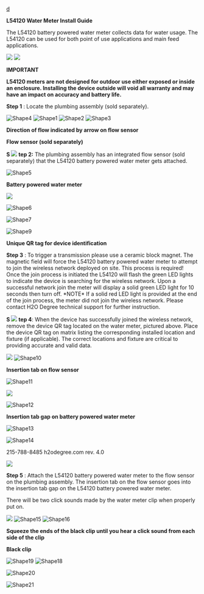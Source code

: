 [d](../images/header.png)

**L54120 Water Meter Install Guide**

The L54120 battery powered water meter collects data for water usage. The L54120 can be used for both point of use applications and main feed applications.

![](RackMultipart20230921-1-x6bymo_html_63f5c471f8749b4f.png) ![](RackMultipart20230921-1-x6bymo_html_63f5c471f8749b4f.png)

**IMPORTANT**

**L54120 meters are not designed for outdoor use either exposed or inside an enclosure. Installing the device outside will void all warranty and may have an impact on accuracy and battery life.**

**Step 1** : Locate the plumbing assembly (sold separately).

![Shape4](RackMultipart20230921-1-x6bymo_html_c39fbfa7f965a0dd.gif) ![Shape1](RackMultipart20230921-1-x6bymo_html_c5067651a2a038f5.gif) ![Shape2](RackMultipart20230921-1-x6bymo_html_3b4ba4bb3d0b1754.gif) ![Shape3](RackMultipart20230921-1-x6bymo_html_5261061a121fd61c.gif)

**Direction of flow indicated by arrow on flow sensor**

**Flow sensor (sold separately)**

**S ![](RackMultipart20230921-1-x6bymo_html_2c33ee5a7c4df4c0.jpg) tep 2:** The plumbing assembly has an integrated flow sensor (sold separately) that the L54120 battery powered water meter gets attached.

![Shape5](RackMultipart20230921-1-x6bymo_html_618d7a44d04d06d9.gif)

**Battery powered water meter**

![](RackMultipart20230921-1-x6bymo_html_797205b240646e1f.jpg)

![Shape6](RackMultipart20230921-1-x6bymo_html_d7430ae851bc2638.gif)

![Shape7](RackMultipart20230921-1-x6bymo_html_151ebffa31379f32.gif)

![Shape9](RackMultipart20230921-1-x6bymo_html_4aa421013648c9a8.gif)

**Unique QR tag for device identification**

**Step 3** : To trigger a transmission please use a ceramic block magnet. The magnetic field will force the L54120 battery powered water meter to attempt to join the wireless network deployed on site. This process is required! Once the join process is initiated the L54120 will flash the green LED lights to indicate the device is searching for the wireless network. Upon a successful network join the meter will display a solid green LED light for 10 seconds then turn off. \*NOTE\* If a solid red LED light is provided at the end of the join process, the meter did not join the wireless network. Please contact H2O Degree technical support for further instruction.

**S ![](RackMultipart20230921-1-x6bymo_html_63f5c471f8749b4f.png) tep 4**: When the device has successfully joined the wireless network, remove the device QR tag located on the water meter, pictured above. Place the device QR tag on matrix listing the corresponding installed location and fixture (if applicable). The correct locations and fixture are critical to providing accurate and valid data.

![](RackMultipart20230921-1-x6bymo_html_3fe703b95ac7a0d1.jpg) ![Shape10](RackMultipart20230921-1-x6bymo_html_e29ceab9b7f3b1b1.gif)

**Insertion tab on flow sensor**

![Shape11](RackMultipart20230921-1-x6bymo_html_4e35061c768e2ace.gif)

![](RackMultipart20230921-1-x6bymo_html_992f998000364188.png)

![Shape12](RackMultipart20230921-1-x6bymo_html_90eab832cdac74e7.gif)

**Insertion tab gap on battery powered water meter**

![Shape13](RackMultipart20230921-1-x6bymo_html_d3863ed79ae038ae.gif)

![Shape14](RackMultipart20230921-1-x6bymo_html_af14f883d745981e.gif)

215-788-8485 h2odegree.com rev. 4.0

![](RackMultipart20230921-1-x6bymo_html_d0d799c7f887892b.jpg)

**Step 5** : Attach the L54120 battery powered water meter to the flow sensor on the plumbing assembly. The insertion tab on the flow sensor goes into the insertion tab gap on the L54120 battery powered water meter.

There will be two click sounds made by the water meter clip when properly put on.

![](RackMultipart20230921-1-x6bymo_html_73fcb8f62e852f7.jpg) ![Shape15](RackMultipart20230921-1-x6bymo_html_867dc118c4b53453.gif) ![Shape16](RackMultipart20230921-1-x6bymo_html_50b7cf5657bdc0c9.gif)

**Squeeze the ends of the black clip until you hear a click sound from each side of the clip**

**Black clip**

![Shape19](RackMultipart20230921-1-x6bymo_html_8c58a8e26e14cfda.gif) ![Shape18](RackMultipart20230921-1-x6bymo_html_49ac7dd64e134c92.gif)

![Shape20](RackMultipart20230921-1-x6bymo_html_44797d2ac2cab7bc.gif)

![Shape21](RackMultipart20230921-1-x6bymo_html_af14f883d745981e.gif)

